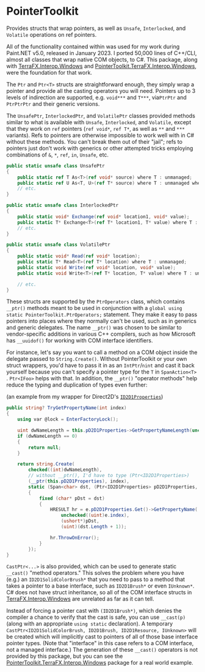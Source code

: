 # PointerToolkit
Provides structs that wrap pointers, as well as `Unsafe`, `Interlocked`, and `Volatile` operations on ref pointers. 

All of the functionality contained within was used for my work during Paint.NET v5.0, released in January 2023. I ported 50,000 lines of C++/CLI, almost all classes that wrap native COM objects, to C#. This package, along with [TerraFX.Interop.Windows](https://github.com/terrafx/terrafx.interop.windows) and [PointerToolkit.TerraFX.Interop.Windows](https://github.com/rickbrew/PointerToolkit.TerraFX.Interop.Windows), were the foundation for that work.

The `Ptr` and `Ptr<T>` structs are straightforward enough, they simply wrap a pointer and provide all the casting operators you will need. Pointers up to 3 levels of indirection are supported, e.g. `void***` and `T***`, via`PtrPtr` and `PtrPtrPtr` and their generic versions.

The `UnsafePtr`, `InterlockedPtr`, and `VolatilePtr` classes provided methods similar to what is available with `Unsafe`, `Interlocked`, and `Volatile`, except that they work on `ref` pointers (`ref void*`, `ref T*`, as well as `**` and `***` variants). Refs to pointers are otherwise impossible to work well with in C# without these methods. You can't break them out of their "jail"; refs to pointers just don't work with generics or other attempted tricks employing combinations of `&`, `*`, `ref`, `in`, `Unsafe`, etc.

```cs
public static unsafe class UnsafePtr
{
    public static ref T As<T>(ref void* source) where T : unmanaged;
    public static ref U As<T, U>(ref T* source) where T : unmanaged where U : unmanaged;
    // etc.
}

public static unsafe class InterlockedPtr
{
    public static void* Exchange(ref void* location1, void* value);
    public static T* Exchange<T>(ref T* location1, T* value) where T : unmanaged;
    // etc.
}

public static unsafe class VolatilePtr
{
    public static void* Read(ref void* location);
    public static T* Read<T>(ref T* location) where T : unmanaged;
    public static void Write(ref void* location, void* value);
    public static void Write<T>(ref T* location, T* value) where T : unmanaged;

    // etc.
}
```

These structs are supported by the `PtrOperators` class, which contains `__ptr()` methods meant to be used in conjunction with a `global using static PointerToolkit.PtrOperators;` statement. They make it easy to pass pointers into places where they normally can't be used, such as in generics and generic delegates. The name `__ptr()` was chosen to be similar to vendor-specific additions in various C++ compilers, such as how Microsoft has `__uuidof()` for working with COM interface identifiers.

For instance, let's say you want to call a method on a COM object inside the delegate passed to `String.Create()`. Without PointerToolkit or your own struct wrappers, you'd have to pass it in as an `IntPtr`/`nint` and cast it back yourself because you can't specify a pointer type for the `T` in `SpanAction<T>` . `Ptr<IFoo>` helps with that. In addition, the `__ptr()` "operator methods" help reduce the typing and duplication of types even further:

(an example from my wrapper for Direct2D's [`ID2D1Properties`](https://docs.microsoft.com/en-us/windows/win32/api/d2d1_1/nn-d2d1_1-id2d1properties))
```cs
public string? TryGetPropertyName(int index)
{
    using var @lock = EnterFactoryLock();

    uint dwNameLength = this.pD2D1Properties->GetPropertyNameLength(unchecked((uint)index));
    if (dwNameLength == 0)
    {
        return null;
    }

    return string.Create(
        checked((int)dwNameLength),        
        // without __ptr(), I'd have to type (Ptr<ID2D1Properties>)
        (__ptr(this.pD2D1Properties), index), 
        static (Span<char> dst, (Ptr<ID2D1Properties> pD2D1Properties, int index) e) =>
        {
            fixed (char* pDst = dst)
            {
                HRESULT hr = e.pD2D1Properties.Get()->GetPropertyName(
                    unchecked((uint)e.index),
                    (ushort*)pDst,
                    (uint)(dst.Length + 1));

                hr.ThrowOnError();
            }
        });
}
```

`CastPtr<...>` is also provided, which can be used to generate static `__cast()` "method operators." This solves the problem where you have (e.g.) an `ID2D1SolidColorBrush*` that you need to pass to a method that takes a pointer to a base interface, such as `ID2D1Brush*` or even `IUnknown*`. C# does not have struct inheritance, so all of the COM interface structs in [TerraFX.Interop.Windows](https://github.com/terrafx/terrafx.interop.windows) are unrelated as far as it can tell.

Instead of forcing a pointer cast with `(ID2D1Brush*)`, which denies the compiler a chance to verify that the cast is safe, you can use `__cast(p)` (along with an appropriate `using static` declaration). A temporary `CastPtr<ID2D1SolidColorBrush, ID2D1Brush, ID2D1Resource, IUnknown>` will be created which will implicitly cast to pointers of all of those base interface pointer types. (Note that "interface" in this case refers to a COM interface, not a managed interface.) The generation of these `__cast()` operators is not provided by this package, but you can see the [PointerToolkit.TerraFX.Interop.Windows](https://github.com/rickbrew/PointerToolkit.TerraFX.Interop.Windows) package for a real world example.

